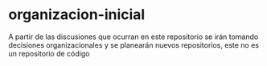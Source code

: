 # organizacion-inicial
A partir de las discusiones que ocurran en este repositorio se irán tomando decisiones organizacionales y se planearán nuevos repositorios, este no es un repositorio de código
